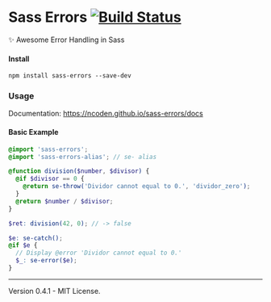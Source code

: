 # Sass Errors [![Build Status](https://travis-ci.org/ncoden/sass-errors.svg?branch=chore%2Ftravis)](https://travis-ci.org/ncoden/sass-errors)
✨ Awesome Error Handling in Sass

#### Install
```
npm install sass-errors --save-dev
```

### Usage

Documentation: https://ncoden.github.io/sass-errors/docs

#### Basic Example
```scss
@import 'sass-errors';
@import 'sass-errors-alias'; // se- alias

@function division($number, $divisor) {
  @if $divisor == 0 {
    @return se-throw('Dividor cannot equal to 0.', 'dividor_zero');
  }
  @return $number / $divisor;
}

$ret: division(42, 0); // -> false

$e: se-catch();
@if $e {
  // Display @error 'Dividor cannot equal to 0.'
  $_: se-error($e);
}
```

---

Version 0.4.1 - MIT License.
